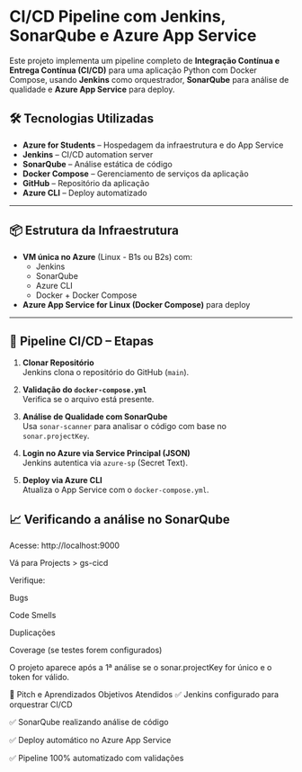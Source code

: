 # CI/CD Pipeline com Jenkins, SonarQube e Azure App Service

Este projeto implementa um pipeline completo de **Integração Contínua e Entrega Contínua (CI/CD)** para uma aplicação Python com Docker Compose, usando **Jenkins** como orquestrador, **SonarQube** para análise de qualidade e **Azure App Service** para deploy.

## 🛠️ Tecnologias Utilizadas

- **Azure for Students** – Hospedagem da infraestrutura e do App Service
- **Jenkins** – CI/CD automation server
- **SonarQube** – Análise estática de código
- **Docker Compose** – Gerenciamento de serviços da aplicação
- **GitHub** – Repositório da aplicação
- **Azure CLI** – Deploy automatizado

---

## 📦 Estrutura da Infraestrutura

- **VM única no Azure** (Linux - B1s ou B2s) com:
  - Jenkins
  - SonarQube
  - Azure CLI
  - Docker + Docker Compose
- **Azure App Service for Linux (Docker Compose)** para deploy

---


## 🚀 Pipeline CI/CD – Etapas

1. **Clonar Repositório**  
   Jenkins clona o repositório do GitHub (`main`).

2. **Validação do `docker-compose.yml`**  
   Verifica se o arquivo está presente.

3. **Análise de Qualidade com SonarQube**  
   Usa `sonar-scanner` para analisar o código com base no `sonar.projectKey`.

4. **Login no Azure via Service Principal (JSON)**  
   Jenkins autentica via `azure-sp` (Secret Text).

5. **Deploy via Azure CLI**  
   Atualiza o App Service com o `docker-compose.yml`.

## 📈 Verificando a análise no SonarQube
Acesse: http://localhost:9000

Vá para Projects > gs-cicd

Verifique:

Bugs

Code Smells

Duplicações

Coverage (se testes forem configurados)

O projeto aparece após a 1ª análise se o sonar.projectKey for único e o token for válido.

🎤 Pitch e Aprendizados
Objetivos Atendidos
✅ Jenkins configurado para orquestrar CI/CD

✅ SonarQube realizando análise de código

✅ Deploy automático no Azure App Service

✅ Pipeline 100% automatizado com validações
